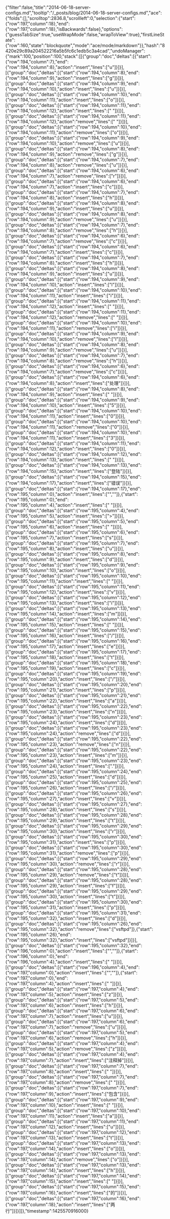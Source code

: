 {"filter":false,"title":"2014-06-18-server-configs.md","tooltip":"/_posts/blog/2014-06-18-server-configs.md","ace":{"folds":[],"scrolltop":2836.8,"scrollleft":0,"selection":{"start":{"row":197,"column":18},"end":{"row":197,"column":18},"isBackwards":false},"options":{"guessTabSize":true,"useWrapMode":false,"wrapToView":true},"firstLineState":{"row":160,"state":"blockquote","mode":"ace/mode/markdown"}},"hash":"8420e29c89a204522216a5b5fc6c1edb5c3a4cad","undoManager":{"mark":100,"position":100,"stack":[[{"group":"doc","deltas":[{"start":{"row":194,"column":7},"end":{"row":194,"column":8},"action":"insert","lines":["u"]}]}],[{"group":"doc","deltas":[{"start":{"row":194,"column":8},"end":{"row":194,"column":9},"action":"insert","lines":["g"]}]}],[{"group":"doc","deltas":[{"start":{"row":194,"column":9},"end":{"row":194,"column":10},"action":"insert","lines":["u"]}]}],[{"group":"doc","deltas":[{"start":{"row":194,"column":10},"end":{"row":194,"column":11},"action":"insert","lines":["o"]}]}],[{"group":"doc","deltas":[{"start":{"row":194,"column":11},"end":{"row":194,"column":12},"action":"insert","lines":[" "]}]}],[{"group":"doc","deltas":[{"start":{"row":194,"column":11},"end":{"row":194,"column":12},"action":"remove","lines":[" "]}]}],[{"group":"doc","deltas":[{"start":{"row":194,"column":10},"end":{"row":194,"column":11},"action":"remove","lines":["o"]}]}],[{"group":"doc","deltas":[{"start":{"row":194,"column":9},"end":{"row":194,"column":10},"action":"remove","lines":["u"]}]}],[{"group":"doc","deltas":[{"start":{"row":194,"column":8},"end":{"row":194,"column":9},"action":"remove","lines":["g"]}]}],[{"group":"doc","deltas":[{"start":{"row":194,"column":7},"end":{"row":194,"column":8},"action":"remove","lines":["u"]}]}],[{"group":"doc","deltas":[{"start":{"row":194,"column":6},"end":{"row":194,"column":7},"action":"remove","lines":["r"]}]}],[{"group":"doc","deltas":[{"start":{"row":194,"column":6},"end":{"row":194,"column":7},"action":"insert","lines":["c"]}]}],[{"group":"doc","deltas":[{"start":{"row":194,"column":7},"end":{"row":194,"column":8},"action":"insert","lines":["h"]}]}],[{"group":"doc","deltas":[{"start":{"row":194,"column":8},"end":{"row":194,"column":9},"action":"insert","lines":["u"]}]}],[{"group":"doc","deltas":[{"start":{"row":194,"column":8},"end":{"row":194,"column":9},"action":"remove","lines":["u"]}]}],[{"group":"doc","deltas":[{"start":{"row":194,"column":7},"end":{"row":194,"column":8},"action":"remove","lines":["h"]}]}],[{"group":"doc","deltas":[{"start":{"row":194,"column":6},"end":{"row":194,"column":7},"action":"remove","lines":["c"]}]}],[{"group":"doc","deltas":[{"start":{"row":194,"column":6},"end":{"row":194,"column":7},"action":"insert","lines":["c"]}]}],[{"group":"doc","deltas":[{"start":{"row":194,"column":7},"end":{"row":194,"column":8},"action":"insert","lines":["h"]}]}],[{"group":"doc","deltas":[{"start":{"row":194,"column":8},"end":{"row":194,"column":9},"action":"insert","lines":["u"]}]}],[{"group":"doc","deltas":[{"start":{"row":194,"column":9},"end":{"row":194,"column":10},"action":"insert","lines":["l"]}]}],[{"group":"doc","deltas":[{"start":{"row":194,"column":10},"end":{"row":194,"column":11},"action":"insert","lines":["i"]}]}],[{"group":"doc","deltas":[{"start":{"row":194,"column":11},"end":{"row":194,"column":12},"action":"insert","lines":[" "]}]}],[{"group":"doc","deltas":[{"start":{"row":194,"column":11},"end":{"row":194,"column":12},"action":"remove","lines":[" "]}]}],[{"group":"doc","deltas":[{"start":{"row":194,"column":10},"end":{"row":194,"column":11},"action":"remove","lines":["i"]}]}],[{"group":"doc","deltas":[{"start":{"row":194,"column":9},"end":{"row":194,"column":10},"action":"remove","lines":["l"]}]}],[{"group":"doc","deltas":[{"start":{"row":194,"column":8},"end":{"row":194,"column":9},"action":"remove","lines":["u"]}]}],[{"group":"doc","deltas":[{"start":{"row":194,"column":7},"end":{"row":194,"column":8},"action":"remove","lines":["h"]}]}],[{"group":"doc","deltas":[{"start":{"row":194,"column":6},"end":{"row":194,"column":7},"action":"remove","lines":["c"]}]}],[{"group":"doc","deltas":[{"start":{"row":194,"column":6},"end":{"row":194,"column":8},"action":"insert","lines":["处理"]}]}],[{"group":"doc","deltas":[{"start":{"row":194,"column":8},"end":{"row":194,"column":9},"action":"insert","lines":[" "]}]}],[{"group":"doc","deltas":[{"start":{"row":194,"column":9},"end":{"row":194,"column":10},"action":"insert","lines":["5"]}]}],[{"group":"doc","deltas":[{"start":{"row":194,"column":10},"end":{"row":194,"column":11},"action":"insert","lines":["0"]}]}],[{"group":"doc","deltas":[{"start":{"row":194,"column":10},"end":{"row":194,"column":11},"action":"remove","lines":["0"]}]}],[{"group":"doc","deltas":[{"start":{"row":194,"column":10},"end":{"row":194,"column":11},"action":"insert","lines":["3"]}]}],[{"group":"doc","deltas":[{"start":{"row":194,"column":11},"end":{"row":194,"column":12},"action":"insert","lines":["0"]}]}],[{"group":"doc","deltas":[{"start":{"row":194,"column":12},"end":{"row":194,"column":13},"action":"insert","lines":[" "]}]}],[{"group":"doc","deltas":[{"start":{"row":194,"column":13},"end":{"row":194,"column":15},"action":"insert","lines":["登陆"]}]}],[{"group":"doc","deltas":[{"start":{"row":194,"column":15},"end":{"row":194,"column":17},"action":"insert","lines":["错误"]}]}],[{"group":"doc","deltas":[{"start":{"row":194,"column":17},"end":{"row":195,"column":0},"action":"insert","lines":["",""]},{"start":{"row":195,"column":0},"end":{"row":195,"column":4},"action":"insert","lines":["    "]}]}],[{"group":"doc","deltas":[{"start":{"row":195,"column":4},"end":{"row":195,"column":5},"action":"insert","lines":[">"]}]}],[{"group":"doc","deltas":[{"start":{"row":195,"column":5},"end":{"row":195,"column":6},"action":"insert","lines":[" "]}]}],[{"group":"doc","deltas":[{"start":{"row":195,"column":6},"end":{"row":195,"column":7},"action":"insert","lines":["s"]}]}],[{"group":"doc","deltas":[{"start":{"row":195,"column":7},"end":{"row":195,"column":8},"action":"insert","lines":["u"]}]}],[{"group":"doc","deltas":[{"start":{"row":195,"column":8},"end":{"row":195,"column":9},"action":"insert","lines":["d"]}]}],[{"group":"doc","deltas":[{"start":{"row":195,"column":9},"end":{"row":195,"column":10},"action":"insert","lines":["o"]}]}],[{"group":"doc","deltas":[{"start":{"row":195,"column":10},"end":{"row":195,"column":11},"action":"insert","lines":[" "]}]}],[{"group":"doc","deltas":[{"start":{"row":195,"column":11},"end":{"row":195,"column":12},"action":"insert","lines":["v"]}]}],[{"group":"doc","deltas":[{"start":{"row":195,"column":12},"end":{"row":195,"column":13},"action":"insert","lines":["i"]}]}],[{"group":"doc","deltas":[{"start":{"row":195,"column":13},"end":{"row":195,"column":14},"action":"insert","lines":["m"]}]}],[{"group":"doc","deltas":[{"start":{"row":195,"column":14},"end":{"row":195,"column":15},"action":"insert","lines":[" "]}]}],[{"group":"doc","deltas":[{"start":{"row":195,"column":15},"end":{"row":195,"column":16},"action":"insert","lines":["/"]}]}],[{"group":"doc","deltas":[{"start":{"row":195,"column":16},"end":{"row":195,"column":17},"action":"insert","lines":["e"]}]}],[{"group":"doc","deltas":[{"start":{"row":195,"column":17},"end":{"row":195,"column":18},"action":"insert","lines":["t"]}]}],[{"group":"doc","deltas":[{"start":{"row":195,"column":18},"end":{"row":195,"column":19},"action":"insert","lines":["c"]}]}],[{"group":"doc","deltas":[{"start":{"row":195,"column":19},"end":{"row":195,"column":20},"action":"insert","lines":["/"]}]}],[{"group":"doc","deltas":[{"start":{"row":195,"column":20},"end":{"row":195,"column":21},"action":"insert","lines":["p"]}]}],[{"group":"doc","deltas":[{"start":{"row":195,"column":21},"end":{"row":195,"column":22},"action":"insert","lines":["a"]}]}],[{"group":"doc","deltas":[{"start":{"row":195,"column":22},"end":{"row":195,"column":23},"action":"insert","lines":["n"]}]}],[{"group":"doc","deltas":[{"start":{"row":195,"column":23},"end":{"row":195,"column":24},"action":"insert","lines":["d"]}]}],[{"group":"doc","deltas":[{"start":{"row":195,"column":23},"end":{"row":195,"column":24},"action":"remove","lines":["d"]}]}],[{"group":"doc","deltas":[{"start":{"row":195,"column":22},"end":{"row":195,"column":23},"action":"remove","lines":["n"]}]}],[{"group":"doc","deltas":[{"start":{"row":195,"column":22},"end":{"row":195,"column":23},"action":"insert","lines":["m"]}]}],[{"group":"doc","deltas":[{"start":{"row":195,"column":23},"end":{"row":195,"column":24},"action":"insert","lines":["."]}]}],[{"group":"doc","deltas":[{"start":{"row":195,"column":24},"end":{"row":195,"column":25},"action":"insert","lines":["d"]}]}],[{"group":"doc","deltas":[{"start":{"row":195,"column":25},"end":{"row":195,"column":26},"action":"insert","lines":["/"]}]}],[{"group":"doc","deltas":[{"start":{"row":195,"column":26},"end":{"row":195,"column":27},"action":"insert","lines":["v"]}]}],[{"group":"doc","deltas":[{"start":{"row":195,"column":27},"end":{"row":195,"column":28},"action":"insert","lines":["s"]}]}],[{"group":"doc","deltas":[{"start":{"row":195,"column":28},"end":{"row":195,"column":29},"action":"insert","lines":["t"]}]}],[{"group":"doc","deltas":[{"start":{"row":195,"column":29},"end":{"row":195,"column":30},"action":"insert","lines":["r"]}]}],[{"group":"doc","deltas":[{"start":{"row":195,"column":30},"end":{"row":195,"column":31},"action":"insert","lines":["p"]}]}],[{"group":"doc","deltas":[{"start":{"row":195,"column":30},"end":{"row":195,"column":31},"action":"remove","lines":["p"]}]}],[{"group":"doc","deltas":[{"start":{"row":195,"column":29},"end":{"row":195,"column":30},"action":"remove","lines":["r"]}]}],[{"group":"doc","deltas":[{"start":{"row":195,"column":28},"end":{"row":195,"column":29},"action":"remove","lines":["t"]}]}],[{"group":"doc","deltas":[{"start":{"row":195,"column":28},"end":{"row":195,"column":29},"action":"insert","lines":["f"]}]}],[{"group":"doc","deltas":[{"start":{"row":195,"column":29},"end":{"row":195,"column":30},"action":"insert","lines":["t"]}]}],[{"group":"doc","deltas":[{"start":{"row":195,"column":30},"end":{"row":195,"column":31},"action":"insert","lines":["p"]}]}],[{"group":"doc","deltas":[{"start":{"row":195,"column":31},"end":{"row":195,"column":32},"action":"insert","lines":["d"]}]}],[{"group":"doc","deltas":[{"start":{"row":195,"column":26},"end":{"row":195,"column":32},"action":"remove","lines":["vsftpd"]},{"start":{"row":195,"column":26},"end":{"row":195,"column":32},"action":"insert","lines":["vsftpd"]}]}],[{"group":"doc","deltas":[{"start":{"row":195,"column":32},"end":{"row":196,"column":0},"action":"insert","lines":["",""]},{"start":{"row":196,"column":0},"end":{"row":196,"column":4},"action":"insert","lines":["    "]}]}],[{"group":"doc","deltas":[{"start":{"row":196,"column":4},"end":{"row":197,"column":0},"action":"insert","lines":["",""]},{"start":{"row":197,"column":0},"end":{"row":197,"column":4},"action":"insert","lines":["    "]}]}],[{"group":"doc","deltas":[{"start":{"row":197,"column":4},"end":{"row":197,"column":5},"action":"insert","lines":["z"]}]}],[{"group":"doc","deltas":[{"start":{"row":197,"column":5},"end":{"row":197,"column":6},"action":"insert","lines":["h"]}]}],[{"group":"doc","deltas":[{"start":{"row":197,"column":6},"end":{"row":197,"column":7},"action":"insert","lines":["u"]}]}],[{"group":"doc","deltas":[{"start":{"row":197,"column":6},"end":{"row":197,"column":7},"action":"remove","lines":["u"]}]}],[{"group":"doc","deltas":[{"start":{"row":197,"column":5},"end":{"row":197,"column":6},"action":"remove","lines":["h"]}]}],[{"group":"doc","deltas":[{"start":{"row":197,"column":4},"end":{"row":197,"column":5},"action":"remove","lines":["z"]}]}],[{"group":"doc","deltas":[{"start":{"row":197,"column":4},"end":{"row":197,"column":7},"action":"insert","lines":["注释掉"]}]}],[{"group":"doc","deltas":[{"start":{"row":197,"column":7},"end":{"row":197,"column":8},"action":"insert","lines":[" "]}]}],[{"group":"doc","deltas":[{"start":{"row":197,"column":7},"end":{"row":197,"column":8},"action":"remove","lines":[" "]}]}],[{"group":"doc","deltas":[{"start":{"row":197,"column":7},"end":{"row":197,"column":9},"action":"insert","lines":["包含"]}]}],[{"group":"doc","deltas":[{"start":{"row":197,"column":9},"end":{"row":197,"column":10},"action":"insert","lines":[" "]}]}],[{"group":"doc","deltas":[{"start":{"row":197,"column":10},"end":{"row":197,"column":11},"action":"insert","lines":["a"]}]}],[{"group":"doc","deltas":[{"start":{"row":197,"column":11},"end":{"row":197,"column":12},"action":"insert","lines":["u"]}]}],[{"group":"doc","deltas":[{"start":{"row":197,"column":12},"end":{"row":197,"column":13},"action":"insert","lines":["t"]}]}],[{"group":"doc","deltas":[{"start":{"row":197,"column":13},"end":{"row":197,"column":14},"action":"insert","lines":["o"]}]}],[{"group":"doc","deltas":[{"start":{"row":197,"column":13},"end":{"row":197,"column":14},"action":"remove","lines":["o"]}]}],[{"group":"doc","deltas":[{"start":{"row":197,"column":13},"end":{"row":197,"column":14},"action":"insert","lines":["h"]}]}],[{"group":"doc","deltas":[{"start":{"row":197,"column":14},"end":{"row":197,"column":15},"action":"insert","lines":[" "]}]}],[{"group":"doc","deltas":[{"start":{"row":197,"column":15},"end":{"row":197,"column":16},"action":"insert","lines":["的"]}]}],[{"group":"doc","deltas":[{"start":{"row":197,"column":16},"end":{"row":197,"column":18},"action":"insert","lines":["两行"]}]}]]},"timestamp":1425570916000}